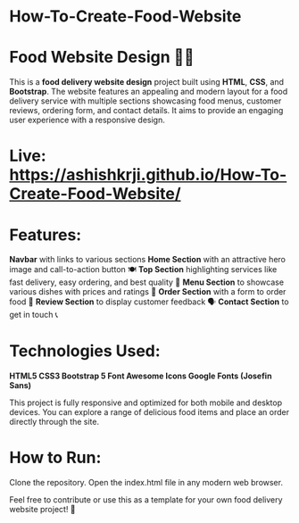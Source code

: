 # How-To-Create-Food-Website

# Food Website Design 🍔🍕
This is a **food delivery website design** project built using **HTML**, **CSS**, and **Bootstrap**. The website features an appealing and modern layout for a food delivery service with multiple sections showcasing food menus, customer reviews, ordering form, and contact details. It aims to provide an engaging user experience with a responsive design.

# Live: https://ashishkrji.github.io/How-To-Create-Food-Website/

# Features:

**Navbar** with links to various sections
**Home Section** with an attractive hero image and call-to-action button 🍽️
**Top Section** highlighting services like fast delivery, easy ordering, and best quality 🍔
**Menu Section** to showcase various dishes with prices and ratings 🍕
**Order Section** with a form to order food 🛒
**Review Section** to display customer feedback 🗣️
**Contact Section** to get in touch 📞

# Technologies Used:

**HTML5
CSS3
Bootstrap 5
Font Awesome Icons
Google Fonts (Josefin Sans)**

This project is fully responsive and optimized for both mobile and desktop devices. You can explore a range of delicious food items and place an order directly through the site.

# How to Run:

Clone the repository.
Open the index.html file in any modern web browser.

Feel free to contribute or use this as a template for your own food delivery website project! 🍴
